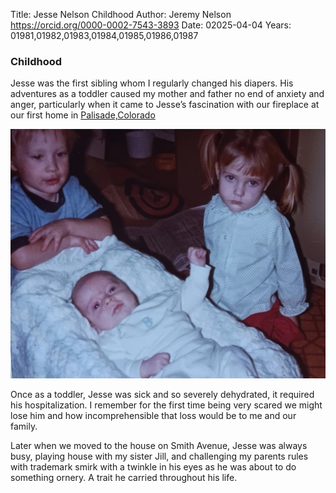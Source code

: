 Title: Jesse Nelson Childhood
Author: Jeremy Nelson <https://orcid.org/0000-0002-7543-3893>
Date: 02025-04-04
Years: 01981,01982,01983,01984,01985,01986,01987

### Childhood
Jesse was the first sibling whom I regularly changed his diapers.  His adventures as a toddler caused 
my mother and father no end of anxiety and anger, particularly when it came to Jesse’s fascination with 
our fireplace at our first home in [Palisade,Colorado](https://en.wikipedia.org/wiki/Palisade,_Colorado)
 
<img src="static/imgs/01982-jesse-jill-jimmy-inman.png" class="img-thumbnail">

Once as a toddler, Jesse was sick and so severely dehydrated, it required his hospitalization. 
I remember for the first time being very scared we might lose him and how incomprehensible that loss would 
be to me and our family.

Later when we moved to the house on Smith Avenue, Jesse was always busy, playing house with my sister 
Jill, and challenging my parents rules with trademark smirk with a twinkle in his eyes as he was about 
to do something ornery. A trait he carried throughout his life.

